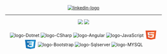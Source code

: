 <div align="center">	
	<a  href="https://www.linkedin.com/in/alefdavid/" target="_blank"> 
    <img src="https://dc605.4shared.com/img/hCXjre-2jq/s24/18e57042bf8/contact-github?async&rand=0.9465285972772615" height="40" alt="linkedin-logo"/>
  </a>
</div>
<hr>
<div align="center">
  <a href="https://github.com/alefdavid"></a>
  <img height="160em" src="https://github-readme-stats.vercel.app/api?username=alefdavid&show_icons=true&theme=tokyonight&include_all_commits=true&count_private=true"/>
  <img height="160em" src="https://github-readme-stats.vercel.app/api/top-langs/?username=alefdavid&layout=compact&langs_count=7&theme=tokyonight"/>
</div>

 

<div align="center"><br>
  <img align="center" alt="logo-Dotnet" height="30" width="40" src="https://cdn.jsdelivr.net/gh/devicons/devicon/icons/dotnetcore/dotnetcore-original.svg"/>
  <img align="center" alt="logo-CSharp" height="30" width="40" src="https://cdn.jsdelivr.net/gh/devicons/devicon/icons/csharp/csharp-original.svg"/>
  <img align="center" alt="logo-Angular" height="30" width="40" src="https://cdn.jsdelivr.net/gh/devicons/devicon/icons/angularjs/angularjs-original.svg"/>
  <img align="center" alt="logo-JavaScript" height="30" width="40" src="https://cdn.jsdelivr.net/gh/devicons/devicon/icons/javascript/javascript-original.svg"/>
  <img align="center" alt="logo-HTML" height="30" width="40" src="https://raw.githubusercontent.com/devicons/devicon/master/icons/html5/html5-original.svg">
  <img align="center" alt="logo-CSS" height="30" width="40" src="https://raw.githubusercontent.com/devicons/devicon/master/icons/css3/css3-original.svg">
  <img align="center" alt="logo-Bootstrap" height="30" width="40" src="https://cdn.jsdelivr.net/gh/devicons/devicon/icons/bootstrap/bootstrap-original.svg">
  <img align="center" alt="logo-Sqlserver" height="70" width="60" src="https://cdn.jsdelivr.net/gh/devicons/devicon/icons/microsoftsqlserver/microsoftsqlserver-plain-wordmark.svg">
  <img align="center" alt="logo-MYSQL" height="80" width="70" src="https://cdn.jsdelivr.net/gh/devicons/devicon/icons/mysql/mysql-original-wordmark.svg">
</div>
  
  ##
